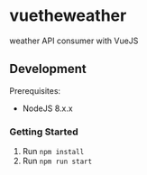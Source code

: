 # vuetheweather
weather API consumer with VueJS

## Development
Prerequisites:

* NodeJS 8.x.x 

### Getting Started
1. Run ```npm install```
1. Run ```npm run start```